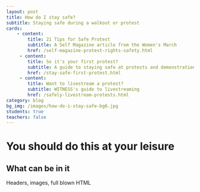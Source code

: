 ```yaml
---
layout: post
title: How do I stay safe?
subtitle: Staying safe during a walkout or protest
cards:
    - content:
        title: 21 Tips for Safe Protest
        subtitle: A Self Magazine article from the Women's March
        href: /self-magazine-protest-rights-safety.html
     - content:
        title: So it's your first protest?
        subtitle: A guide to staying safe at protests and demonstrations
        href: /stay-safe-first-protest.html
     - content:
        title: Want to livestream a protest?
        subtitle: WITNESS's guide to livestreaming
        href: /safely-livestream-protests.html        
category: blog
bg_img: /images/how-do-i-stay-safe-bg6.jpg
students: true
teachers: false
---
```


You should do this at your leisure
==================================

## What can be in it

Headers, images, full blown HTML
